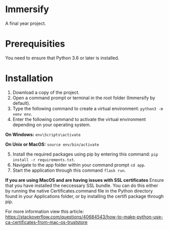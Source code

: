 # Immersify

A final year project.

# Prerequisities

You need to ensure that Python 3.6 or later is installed.

# Installation

1. Download a copy of the project.
2. Open a command prompt or terminal in the root folder (Immersify by default).
3. Type the following command to create a virtual environment: `python3 -m venv env`.
4. Enter the following command to activate the virtual environment depending on your operating system.

**On Windows:**
`env\Scripts\activate`

**On Unix or MacOS:**
`source env/bin/activate`

5. Install the required packages using pip by entering this command: `pip install -r requirements.txt`.
6. Navigate to the app folder within your command prompt `cd app`.
7. Start the application through this command `flask run`.

**If you are using MacOS and are having issues with SSL certificates**
Ensure that you have installed the neccessary SSL bundle. You can do this either by running the native Certificates.command file in the Python directory found in your Applications folder, or by installing the certifi package through pip.

For more information view this article: https://stackoverflow.com/questions/40684543/how-to-make-python-use-ca-certificates-from-mac-os-truststore
